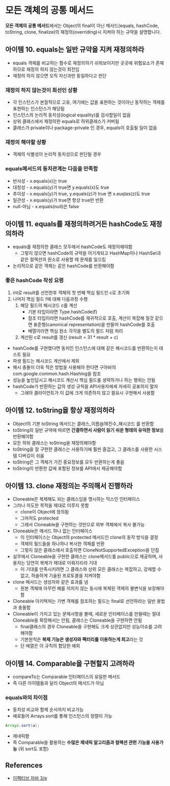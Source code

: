 # 모든 객체의 공통 메서드

**모든 객체의 공통 메서드**에서는 Object의 final이 아닌 메서드(equals, hashCode, toString, clone, finalize)의 재정의(overriding)시 지켜야 하는 규약을 설명합니다.

## 아이템 10. equals는 일반 규약을 지켜 재정의하라

* equals 객체를 비교하는 함수로 재정의하기 쉬워보이지만 곳곳에 위험요소가 존재하므로 재정의 하지 않는것이 최전임
* 재정의 하지 않으면 오직 자신과만 동일하다고 판단

### 재정의 하지 않는것이 최선인 상황

* 각 인스턴스가 본질적으로 고유, 여기에는 값을 표현하는 것이아닌 동작하는 객체를 표현하는 인스턴스가 해당됨
* 인스턴스의 논리적 동치성(logical equality)를 검사할일이 없음
* 상위 클래스에서 재정의한 equals로 하위클래스가 커버됨
* 클래스가 private이나 package-private 인 경우, equals이 호출될 일이 없음

### 재정의 해야할 상황

* 객체의 식별성이 논리적 동치성으로 판단될 경우

### equals메서드의 동치관계는 다음을 만족함

* 반사성 - x.equals(x)는 true
* 대칭성 - x.equals(y)가 true면 y.equals(x)도 true
* 추이성 - x.equals(y)가 true, y.equals(z)가 true 면 x.euqlas(z)도 true
* 일관성 - x.equals(y)가 true면 항상 true만 반환
* null-아님 - x.equals(null)은 false

## 아이템 11. equals를 재정의하려거든 hashCode도 재정의하라

* equals를 재정의한 클래스 모두에서 hashCode도 재정의해야함
	* 그렇지 않으면 hashCode의 규약을 어기게되고 HashMap이나 HashSet과 같은 컬렉션의 원소로 사용할 때 문제를 일으킴
* 논리적으로 같은 객체는 같은 hashCode를 반환해야함

### 좋은 hashCode 작성 요령

1. int로 result를 선언한후 객체의 첫 번째 핵심 필드인 c로 초기화
2. 나머지 핵심 필드 f에 대해 다음과정 수행
	1. 해당 필드의 해시코드 c를 계산
		* 기본 타입이라면 Type.hashCode(f)
		* 참조 타입이라면 hashCode를 재귀적으로 호출, 계산이 복잡해 질것 같으면 표준형(canonical representation)을 만들어 hashCode를 호출
		* 배열이라면 핵심 원소 각각을 별도의 필드 처럼 처리
	2. 계산된 c로 result를 갱신 (result = 31 * result + c)

* hashCode를 구현했다면 동치인 인스턴스에 대해 같은 해시코드를 반환하는지 테스트 필요
* 파생 필드는 해시코드 계산에서 제외
* 해시 충돌이 더욱 적은 방법을 사용해야 한다면 구아바의 com.google.common.hash.Hashing을 참조
* 성능을 높인답시고 해시코드 계산시 핵심 필드를 생략하거나 하는 행위는 안됨
* hashCode가 반환하는 값의 생성 규칙을 API사용자에세 자세히 공표하지 말자
	* 그래야 클라이언트가 이 값에 크게 의존하지 않고 필요시 구현해서 사용함

## 아이템 12. toString을 항상 재정의하라

* Object의 기본 toString 메서드는 클래스_이름@16진수_해시코드 를 반환함
* toString의 일반 규약에 따르면 **간결하면서 사람이 읽기 쉬운 형태의 유익한 정보**를 반환해야함
* 모든 하위 클래스는 toString을 재정의해야함
* toString을 잘 구현한 클래스는 사용하기에 훨씬 즐겁고, 그 클래스를 사용한 시스템 디버깅이 쉬움
* toString은 그 객체가 가진 중요정보를 모두 반환하는게 좋음
* toString이 반환한 값에 포함된 정보를 API에서 제공해야함

## 아이템 13. clone 재정의는 주의해서 진행하라

* Cloneable은 복제해도 되는 클래스임을 명시하는 믹스인 인터페이스
* 그러나 의도한 목적을 제대로 이루지 못함
	* clone이 Object에 정의됨
	* 그마저도 protected
	* 그래서 Cloneable을 구현하는 것만으로 외부 객체에서 복사 불가능
* Cloneable은 메서드 하나 없는 인터페이스
	* 이 인터페이스는 Object의 protected 메서드인 clone의 동작 방식을 결정
	* 객체의 필드들을 하나하나 복사한 객체를 반환
	* 그렇지 않은 클래스에서 호출하면 CloneNotSupportedException을 던짐
* 실무에서 Cloneable을 구현한 클래스는 clone메서드를 public으로 제공하며, 사용자는 당연히 복제가 제대로 이뤄지리라 기대
	* 이 기대를 만족시키려면 그 클래스와 상위 모든 클래스는 복잡하고, 강제할 수 없고, 허술하게 기술된 프로토콜을 지켜야함
* clone 메서드는 생성자와 같은 효과를 냄
	* 원본 객체에 아무런 해를 끼치지 않는 동시에 복제된 객체의 불변식을 보장해야함
* Cloneable 아키텍처는 가변 객체를 참조하는 필드는 final로 선언하라는 일반 용법과 충돌함
* Cloneable이 가지고 있는 문제사항을 볼때, 새로운 인터페이스를 만들때는 절대 Cloneable을 확장해서는 안됨, 클래스는 Cloneable을 구현하면 안됨
	* final클래스의 경우 Cloneable을 구현해도 크게 상관없지만 성능이슈를 고려해야함
	* 기본원칙은 **복제 기능은 생성자와 팩터리를 이용하는게 최고**라는 것
	* 단 배열은 이 규칙의 합당한 예외

## 아이템 14. Comparable을 구현할지 고려하라

* compareTo는 Comparable 인터페이스의 유일한 메서드
* 즉 다른 아이템들과 달리 Object의 메서드가 아님

### equals와의 차이점

* 동치성 비교와 함께 순서까지 비교가능
* 예로들어 Arrays.sort를 통해 인스턴스의 정렬이 가능

```java
Arrays.sort(a);
```

* 제네릭함
* 즉 Comparable을 활용하는 **수많은 제네릭 알고리즘과 컬렉션 관련 기능을 사용가능** (위 sort도 포함)

## References

* [이펙티브 자바 3/e](http://www.kyobobook.co.kr/product/detailViewKor.laf?ejkGb=KOR&mallGb=KOR&barcode=9788966262281&orderClick=LEA&Kc=)
